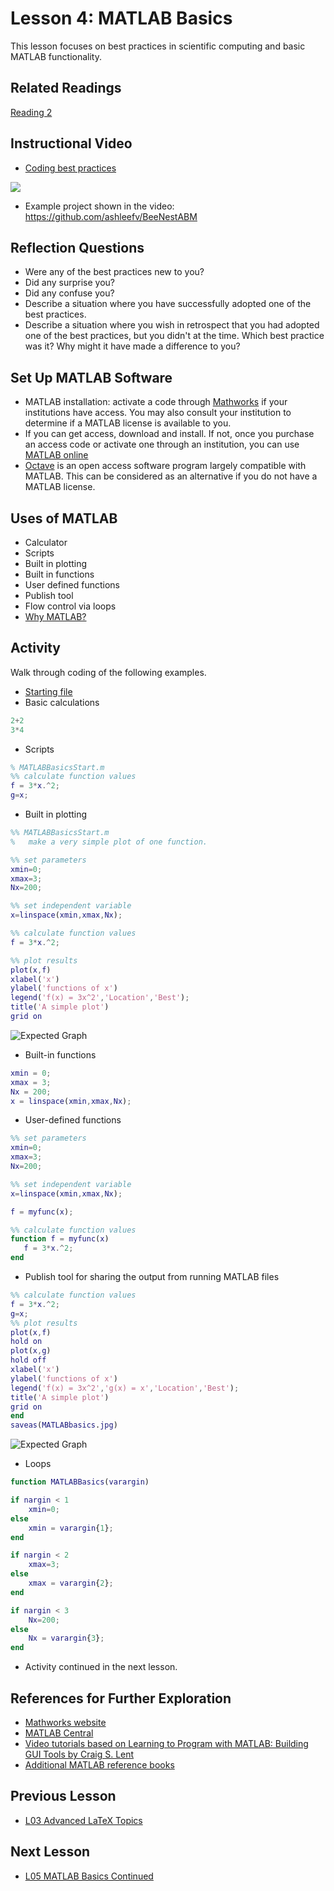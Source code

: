 # **Lesson 4: MATLAB Basics**

This lesson focuses on best practices in scientific computing and basic MATLAB functionality. 

## **Related Readings**
[Reading 2](https://github.com/ashleefv/ApplNumComp/blob/master/RecommendedReading.md#reading-2)

 
## **Instructional Video**
* [Coding best practices](https://www.youtube.com/watch?v=ThDNl4m7GsI&feature=emb_title&ab_channel=AshleeN.FordVersypt)

[![](http://img.youtube.com/vi/ThDNl4m7GsI/0.jpg)](http://www.youtube.com/watch?v=ThDNl4m7GsI "Coding best practices")
* Example project shown in the video: https://github.com/ashleefv/BeeNestABM

## **Reflection Questions**
* Were any of the best practices new to you?
* Did any surprise you?
* Did any confuse you?
* Describe a situation where you have successfully adopted one of the best practices.
* Describe a situation where you wish in retrospect that you had adopted one of the best practices, but you didn't at the time. Which best practice was it? Why might it have made a difference to you?

## **Set Up MATLAB Software**
* MATLAB installation: activate a code through [Mathworks](https://www.mathworks.com/academia.html) if your institutions have access. You may also consult your institution to determine if a MATLAB license is available to you. 
* If you can get access, download and install. If not, once you purchase an access code or activate one through an institution, you can use [MATLAB online](https://matlab.mathworks.com/)
* [Octave](https://www.gnu.org/software/octave/index) is an open access software program largely compatible with MATLAB. This can be considered as an alternative if you do not have a MATLAB license.

## **Uses of MATLAB**
  * Calculator
  * Scripts
  * Built in plotting
  * Built in functions
  * User defined functions
  * Publish tool
  * Flow control via loops
  * [Why MATLAB?](https://www.mathworks.com/products/matlab/why-matlab.html)

## **Activity**
Walk through coding of the following examples.
* [Starting file](/CHEclassFa20/In%20Class%20Problem%20Activities/MATLAB/MATLABBasicsStart.m)
* Basic calculations
```MATLAB
2+2
3*4
```
* Scripts
```MATLAB
% MATLABBasicsStart.m
%% calculate function values
f = 3*x.^2;
g=x;
```
* Built in plotting
```MATLAB
%% MATLABBasicsStart.m
%   make a very simple plot of one function.

%% set parameters
xmin=0;
xmax=3;
Nx=200;

%% set independent variable
x=linspace(xmin,xmax,Nx);

%% calculate function values
f = 3*x.^2;

%% plot results
plot(x,f)
xlabel('x')
ylabel('functions of x')
legend('f(x) = 3x^2','Location','Best');
title('A simple plot')
grid on
```
![Expected Graph](Lesson_images/L4.1.jpg)

* Built-in functions
```MATLAB
xmin = 0; 
xmax = 3;
Nx = 200;
x = linspace(xmin,xmax,Nx);
```
* User-defined functions
```MATLAB
%% set parameters
xmin=0;
xmax=3;
Nx=200;

%% set independent variable
x=linspace(xmin,xmax,Nx);

f = myfunc(x);

%% calculate function values
function f = myfunc(x)
   f = 3*x.^2;
end
```
* Publish tool for sharing the output from running MATLAB files
```MATLAB
%% calculate function values
f = 3*x.^2;
g=x;
%% plot results
plot(x,f)
hold on
plot(x,g)
hold off
xlabel('x')
ylabel('functions of x')
legend('f(x) = 3x^2','g(x) = x','Location','Best');
title('A simple plot')
grid on
end
saveas(MATLABbasics.jpg)
```
![Expected Graph](Lesson_images/L4.2.jpg)
* Loops
```MATLAB
function MATLABBasics(varargin)

if nargin < 1
    xmin=0;
else 
    xmin = varargin{1};
end

if nargin < 2
    xmax=3; 
else 
    xmax = varargin{2};
end

if nargin < 3
    Nx=200;
else 
    Nx = varargin{3};
end
``` 
* Activity continued in the next lesson.

## **References for Further Exploration**
* [Mathworks website](https://www.mathworks.com/help/matlab/)
* [MATLAB Central](https://www.mathworks.com/matlabcentral/)
* [Video tutorials based on Learning to Program with MATLAB: Building GUI Tools by Craig S. Lent](http://learningmatlab.com/videos/index.html)
* [Additional MATLAB reference books](https://github.com/ashleefv/ApplNumComp/blob/master/RecommendedReading.md#matlab-reference-books)

## **Previous Lesson**
 * [L03 Advanced LaTeX Topics](/L03%20Advanced%20LaTeX%20Topics.md)
## **Next Lesson**
 * [L05 MATLAB Basics Continued](/L05%20MATLAB%20Basics%20Cont.md)
